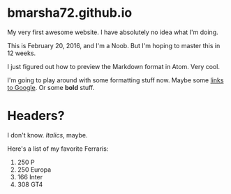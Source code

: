 # bmarsha72.github.io
My very first awesome website.  I have absolutely no idea what I'm doing.

This is February 20, 2016, and I'm a Noob.  But I'm hoping to master this in 12 weeks.

I just figured out how to preview the Markdown format in Atom.  Very cool.

I'm going to play around with some formatting stuff now.  Maybe some [links to Google](http://google.com).  Or some **bold** stuff.  <h1>Headers?</h1>  I don't know.  *Italics*, maybe.

Here's a list of my favorite Ferraris:

1. 250 P
2. 250 Europa
3. 166 Inter
4. 308 GT4
